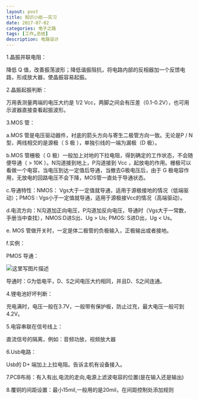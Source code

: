 ```yaml
---
layout: post
title: 知识小结——实习
date: 2017-07-02
categories: 电子之路
tags: [工作,总结]
description: 电路设计
---
```


1.晶振并联电阻：

降低 Q 值，改善振荡波形；降低谐振阻抗，将电路内部的反相器加一个反馈电路，形成放大器，使晶振容易起振。

2.晶振起振判断：

万用表测量两端的电压大约是 1/2 Vcc，两脚之间会有压差（0.1-0.2V），也可用示波器直接查看起振波形。

3.MOS 管：

a.MOS 管是电压驱动器件，衬底的箭头方向与寄生二极管方向一致。无论是P / N 型，两线相交的是源极（ S 极 ），单独引线的一端为漏极（D 极）。

b.MOS 管栅极（ G 极）一般加上对地的下拉电阻，得到确定的工作状态，不会随便导通（ > 10K ）。N沟道接到地上，P沟道接到 Vcc ，起放电的作用。栅极可以看做一个电容，当电压到达一定值后导通，当撤去G极电压后，由于 G 极电容作用，无放电的回路电压不会下降，MOS管一直处于导通状态。

c.导通特性：NMOS： Vgs大于一定值就导通，适用于源极接地的情况（低端驱动）；PMOS : Vgs小于一定值就导通，适用于源极接Vcc的情况（高端驱动）。

d.电流方向：N沟道加正向电压，P沟道加反向电压，导通时（Vgs大于一常数，手册当中查找），NMOS:D进S出、Ug > Us; PMOS: S进D出，Ug < Us。

e. MOS  管做开关时，一定是体二极管的负极输入，正极输出或者接地。

f.实例：

PMOS 导通：

![这里写图片描述](http://img.blog.csdn.net/20170702215244041?watermark/2/text/aHR0cDovL2Jsb2cuY3Nkbi5uZXQvd3d0MTg4MTE3MDc5NzE=/font/5a6L5L2T/fontsize/400/fill/I0JBQkFCMA==/dissolve/70/gravity/SouthEast)

导通时：G为低电平，D、S之间电压大约相同，并且D、S之间连通。

4.锂电池好坏判断：

充电满时，电压一般在3.7V，一般带有保护板，防止过充，最大电压一般可到4.2V。

5.电容串联在信号线上：

直流信号的隔离，例如：音频功放，视频放大器

6.Usb电路：

Usb的 D+ 端加上上拉电阻。告诉主机有设备接入。

7.PCB布局：有入有出,电流的走向,电源上滤波电容的位置(是在输入还是输出)

8.覆铜的间距设置：最小15mil,一般用的是20mil，在间距控制处添加规则

